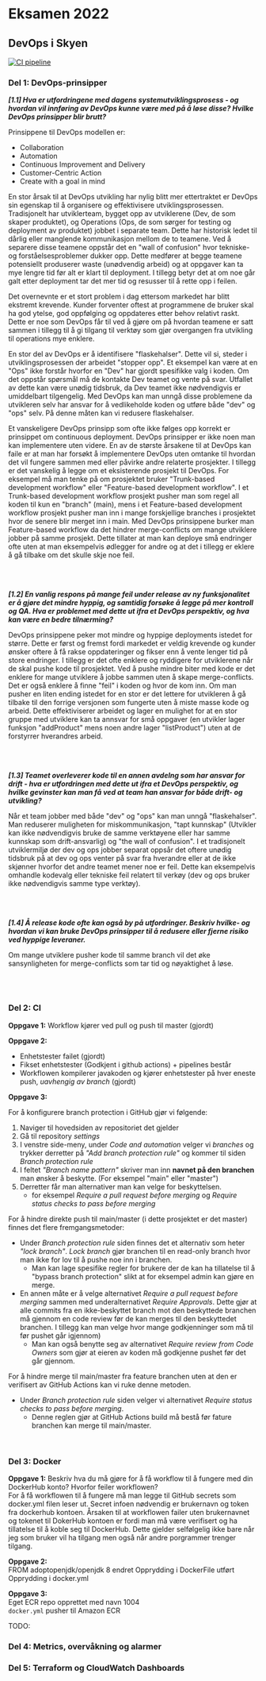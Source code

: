 # Eksamen 2022
## DevOps i Skyen
[![CI pipeline](https://github.com/mkvht/PGR301_eksamen_2022/actions/workflows/ci.yml/badge.svg)](https://github.com/mkvht/PGR301_eksamen_2022/actions/workflows/ci.yml)



### **Del 1:** DevOps-prinsipper
***[1.1] Hva er utfordringene med dagens systemutviklingsprosess - og hvordan vil innføring av DevOps kunne være med på å løse disse? Hvilke DevOps prinsipper blir brutt?***

Prinsippene til DevOps modellen er:
* Collaboration
* Automation
* Continuous Improvement and Delivery
* Customer-Centric Action
* Create with a goal in mind

En stor årsak til at DevOps utvikling har nylig blitt mer ettertraktet er DevOps sin egenskap til å organisere og effektivisere utviklingsprosessen. Tradisjonelt har utviklerteam, bygget opp av utviklerene (Dev, de som skaper produktet), og Operations (Ops, de som sørger for testing og deployment av produktet) jobbet i separate team. Dette har historisk ledet til dårlig eller manglende kommunikasjon mellom de to teamene. Ved å separere disse teamene oppstår det en "wall of confusion" hvor tekniske- og forståelsesproblemer dukker opp. Dette medfører at begge teamene potensiellt produserer waste (unødvendig arbeid) og at oppgaver kan ta mye lengre tid før alt er klart til deployment. I tillegg betyr det at om noe går galt etter deployment tar det mer tid og resusser til å rette opp i feilen. 

Det overnevnte er et stort problem i dag ettersom markedet har blitt ekstremt krevende. Kunder forventer oftest at programmene de bruker skal ha god ytelse, god oppfølging og oppdateres etter behov relativt raskt. Dette er noe som DevOps får til ved å gjøre om på hvordan teamene er satt sammen i tillegg til å gi tilgang til verktøy som gjør overgangen fra utvikling til operations mye enklere.

En stor del av DevOps er å identifisere "flaskehalser". Dette vil si, steder i utviklingsprosessen der arbeidet "stopper opp". Et eksempel kan være at en "Ops" ikke forstår hvorfor en "Dev" har gjordt spesifikke valg i koden. Om det oppstår spørsmål må de kontakte Dev teamet og vente på svar. Utfallet av dette kan være unødig tidsbruk, da Dev teamet ikke nødvendigvis er umiddelbart tilgengelig. Med DevOps kan man unngå disse problemene da utvikleren selv har ansvar for å vedlikeholde koden og utføre både "dev" og "ops" selv. På denne måten kan vi redusere flaskehalser.

Et vanskeligere DevOps prinsipp som ofte ikke følges opp korrekt er prinsippet om continuous deployment. DevOps prinsipper er ikke noen man kan implementere uten videre. En av de største årsakene til at DevOps kan faile er at man har forsøkt å implementere DevOps uten omtanke til hvordan det vil fungere sammen med eller påvirke andre relaterte prosjekter. I tillegg er det vanskelig å legge om et eksisterende prosjekt til DevOps. For eksempel må man tenke på om prosjektet bruker "Trunk-based development workflow" eller "Feature-based development workflow". I et Trunk-based development workflow prosjekt pusher man som regel all koden til kun en "branch" (main), mens i et Feature-based development workflow prosjekt pusher man inn i mange forskjellige branches i prosjektet hvor de senere blir merget inn i main. Med DevOps prinsippene burker man Feature-based workflow da det hindrer merge-conflicts om mange utviklere jobber på samme prosjekt. Dette tillater at man kan deploye små endringer ofte uten at man eksempelvis ødlegger for andre og at det i tillegg er eklere å gå tilbake om det skulle skje noe feil.

<br>
<br>

***[1.2] En vanlig respons på mange feil under release av ny funksjonalitet er å gjøre det mindre hyppig, og samtidig forsøke å legge på mer kontroll og QA. Hva er problemet med dette ut ifra et DevOps perspektiv, og hva kan være en bedre tilnærming?***

DevOps prinsippene peker mot mindre og hyppige deployments istedet for større. Dette er først og fremst fordi markedet er veldig krevende og kunder ønsker oftere å få rakse oppdateringer og fikser enn å vente lenger tid på store endringer. I tillegg er det ofte enklere og ryddigere for utviklerene når de skal pushe kode til prosjektet. Ved å pushe mindre biter med kode er det enklere for mange utviklere å jobbe sammen uten å skape merge-conflicts. Det er også enklere å finne "feil" i koden og hvor de kom inn. Om man pusher en liten ending istedet for en stor er det lettere for utvikleren å gå tilbake til den forrige versjonen som fungerte uten å miste masse kode og arbeid. Dette effektiviserer arbeidet og lager en mulighet for at en stor gruppe med utviklere kan ta annsvar for små oppgaver (en utvikler lager funksjon "addProduct" mens noen andre lager "listProduct") uten at de forstyrrer hverandres arbeid. 

<br>
<br>

***[1.3] Teamet overleverer kode til en annen avdelng som har ansvar for drift - hva er utfordringen med dette ut ifra et DevOps perspektiv, og hvilke gevinster kan man få ved at team han ansvar for både drift- og utvikling?***

Når et team jobber med både "dev" og "ops" kan man unngå "flaskehalser". Man reduserer muligheten for miskommunikasjon, "tapt kunnskap" (Utvikler kan ikke nødvendigvis bruke de samme verktøyene eller har samme kunnskap som drift-ansvarlig) og "the wall of confusion". I et tradisjonelt utviklermiljø der dev og ops jobber separat oppsår det oftere unødig tidsbruk på at dev og ops venter på svar fra hverandre eller at de ikke skjønner hvorfor det andre teamet mener noe er feil. Dette kan eksempelvis omhandle kodevalg eller tekniske feil relatert til verkøy (dev og ops bruker ikke nødvendigvis samme type verktøy).

<br>
<br>

***[1.4] Å release kode ofte kan også by på utfordringer. Beskriv hvilke- og hvordan vi kan bruke DevOps prinsipper til å redusere eller fjerne risiko ved hyppige leveraner.***

Om mange utviklere pusher kode til samme branch vil det øke sansynligheten for merge-conflicts som tar tid og nøyaktighet å løse. 

<br>
<br>

### **Del 2:** CI
**Oppgave 1:**
Workflow kjører ved pull og push til master (gjordt)

**Oppgave 2:**
 - Enhetstester failet (gjordt)
 - Fikset enhetstester (Godkjent i github actions) + pipelines består
 - Workflowen kompilerer javakoden og kjører enhetstester på hver eneste push, *uavhengig av branch* (gjordt)

**Oppgave 3:**

For å konfigurere branch protection i GitHub gjør vi følgende:
1. Naviger til hovedsiden av repositoriet det gjelder
2. Gå til repository *settings*
3. I venstre side-meny, under *Code and automation* velger vi *branches* og trykker derretter på *"Add branch protection rule"* og kommer til siden *Branch protection rule*
4. I feltet *"Branch name pattern"* skriver man inn **navnet på den branchen** man ønsker å beskytte. (For eksempel "main" eller "master")
5. Derretter får man alternativer man kan velge for beskyttelsen.
    * for eksempel *Require a pull request before merging* og *Require status checks to pass before merging*

For å hindre direkte push til main/master (i dette prosjektet er det master) finnes det flere fremgangsmetoder:
* Under *Branch protection rule* siden finnes det et alternativ som heter *"lock branch"*. *Lock branch* gjør branchen til en read-only branch hvor man ikke for lov til å pushe noe inn i branchen.
    * Man kan lage spesifike regler for brukere der de kan ha tillatelse til å "bypass branch protection" slikt at for eksempel admin kan gjøre en merge.
* En annen måte er å velge alternativet *Require a pull request before merging* sammen med underalternativet *Require Approvals*. Dette gjør at alle commits fra en ikke-beskyttet branch mot den beskyttede branchen må gjennom en code review før de kan merges til den beskyttedet branchen. I tillegg kan man velge hvor mange godkjenninger som må til før pushet går igjennom)
    * Man kan også benytte seg av alternativet *Require review from Code Owners* som gjør at eieren av koden må godkjenne pushet før det går gjennom.

For å hindre merge til main/master fra feature branchen uten at den er verifisert av GitHub Actions kan vi ruke denne metoden.
* Under *Branch protection rule* siden velger vi alternativet *Require status checks to pass before merging*.
    * Denne reglen gjør at GitHub Actions build må bestå før fature branchen kan merge til main/master.

<br>

### **Del 3:** Docker
**Oppgave 1:**
Beskriv hva du må gjøre for å få workflow til å fungere med din DockerHub konto? Hvorfor feiler workflowen? 
<br>
For å få workflowen til å fungere må man legge til GitHub secrets som docker.yml filen leser ut. Secret infoen nødvendig er brukernavn og token fra dockerhub kontoen.
Årsaken til at workflowen failer uten brukernavnet og tokenet til DokerHub kontoen er fordi man må være verifisert og ha tillatelse til å koble seg til DockerHub. Dette gjelder selfølgelig ikke bare når jeg som bruker vil ha tilgang men også når andre porgrammer trenger tilgang.

**Oppgave 2:**
<br>
FROM adoptopenjdk/openjdk 8 endret
Opprydding i DockerFile utført
Opprydding i docker.yml

**Oppgave 3:**
<br>
Eget ECR repo opprettet med navn 1004 <br>
```docker.yml``` pusher til Amazon ECR

TODO:


### **Del 4:** Metrics, overvåkning og alarmer


### **Del 5:** Terraform og CloudWatch Dashboards
